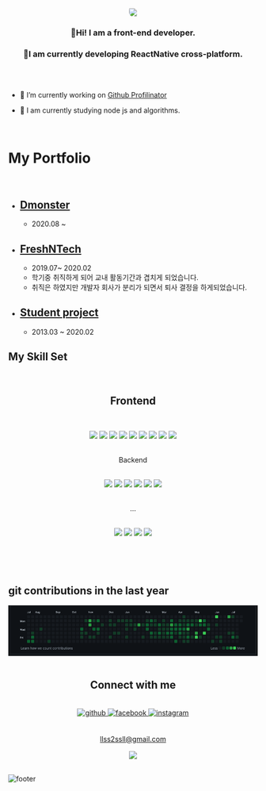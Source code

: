 <div align="center">
<!-- 
![header](https://capsule-render.vercel.app/api?color=gradient&height=300&selection=header&text=HoSeopLee&fontSize=90&) -->

<img src="https://mblogthumb-phinf.pstatic.net/MjAyMDAzMTVfMjY0/MDAxNTg0MjU5ODgyNTQ5.Uwz1guxMV9SVXLW7iDEDmtlbVstumgn84AeSu42rjyMg.WcCNq2ZO5hFqcV8y9RbyiBNCW0TNSXAZk5co7rpnv7Qg.JPEG.se___ovo/%EC%BB%B4%ED%93%A8%ED%84%B0%EB%B0%B0%EA%B2%BD%ED%99%94%EB%A9%B4%EC%9E%90%EC%97%B002.jpg?type=w800" align="center" style="border-radius: 10px 100px/120px;" />
</div>

### <div align="center">👋Hi! I am a front-end developer.</div>

### <div align="center">🚀I am currently developing ReactNative cross-platform.</div>

</br>
</br>

- 🔭 I’m currently working on [Github Profilinator](https://github.com/HoSeopLee)

- 🌱 I am currently studying node js and algorithms.

</br>

# My Portfolio

</br>

- ## [Dmonster](./Dmonster/README.md)
  - 2020.08 ~
- ## [FreshNTech](./FreshNTect/README.md)
  - 2019.07~ 2020.02
  - 학기중 취직하게 되어 교내 활동기간과 겹치게 되었습니다.
  - 취직은 하였지만 개발자 회사가 분리가 되면서 퇴사 결정을 하게되었습니다.
- ## [Student project](./Student_Project/README.md)
  - 2013.03 ~ 2020.02
    </br>

## My Skill Set

</br>

## <div align="center">Frontend</div>

</br>
<div align="center">
<p>
  <img src="https://img.shields.io/badge/React-61DAFB?style=flat-square&logo=React&logoColor=black"/>
  <img src="https://img.shields.io/badge/gatsby-764ABC?style=flat-square&logo=gatsby&logoColor=white"/>
  <img src="https://img.shields.io/badge/ReactNative-61DAFB?style=flat-square&logo=React&logoColor=black"/>
  <img src="https://img.shields.io/badge/Redux-764ABC?style=flat-square&logo=Redux&logoColor=white"/>
  <img src="https://img.shields.io/badge/JavaScript-F7DF1E?style=flat-square&logo=JavaScript&logoColor=black"/>
  <img src="https://img.shields.io/badge/Bootstrap-7952B3?style=flat-square&logo=Bootstrap&logoColor=white"/>
  <img src="https://img.shields.io/badge/HTML5-E34F26?style=flat-square&logo=HTML5&logoColor=white"/>
  <img src="https://img.shields.io/badge/CSS3-1572B6?style=flat-square&logo=CSS3&logoColor=white"/>
  <img src="https://img.shields.io/badge/Chart-FF6384?style=flat-square&logo=Chart.js&logoColor=white"/>
</p>
</br>
</div>
 <div align="center">Backend</div>

</br>
<div align="center">
<p>
  <img src="https://img.shields.io/badge/Node-339933?style=flat-square&logo=Node.js&logoColor=white"/>
  <img src="https://img.shields.io/badge/Express-000000?style=flat-square&logo=Express&logoColor=white"/>
  <img src="https://img.shields.io/badge/MySQL-4479A1?style=flat-square&logo=MySQL&logoColor=white"/>
  <img src="https://img.shields.io/badge/PHP-777BB4?style=flat-square&logo=PHP&logoColor=white"/>
  <img src="https://img.shields.io/badge/Linux-FCC624?style=flat-square&logo=Linux&logoColor=black"/>
  <img src="https://img.shields.io/badge/Nginx-009639?style=flat-square&logo=Nginx&logoColor=white"/>

</p>
</br>
</div>
<div align="center">...</div>

</br>
<div align="center">
<p>
  <img src="https://img.shields.io/badge/AWS-535D6C?style=flat-square&logo=AmazonAws&logoColor=white"/>
  <img src="https://img.shields.io/badge/Git-F05032?style=flat-square&logo=Git&logoColor=white"/>
  <img src="https://img.shields.io/badge/GitLab-FCA121?style=flat-square&logo=GitLab&logoColor=black"/>
  <img src="https://img.shields.io/badge/firebase-FFCA28?style=flat-square&logo=firebase&logoColor=black"/>
</p>
</div>
</td></tr></table>

</br>

</br>

</br>

## git contributions in the last year

<img src="./images/contributions.png" align="center" />
</br>
</br>

## <div align="center">Connect with me</div>

</br>

<div align="center">
<a href="https://github.com/HoSeopLee" target="_blank">
<img src=https://img.shields.io/badge/github-%2324292e.svg?&style=for-the-badge&logo=github&logoColor=white alt=github style="margin-bottom: 5px;" />
</a>
<a href="https://www.facebook.com/profile.php?id=100003049775604" target="_blank">
<img src=https://img.shields.io/badge/facebook-%232E87FB.svg?&style=for-the-badge&logo=facebook&logoColor=white alt=facebook style="margin-bottom: 5px;" />
</a>
<a href="https://instagram.com/lee_ho_seop" target="_blank">
<img src=https://img.shields.io/badge/instagram-%23000000.svg?&style=for-the-badge&logo=instagram&logoColor=white alt=instagram style="margin-bottom: 5px;" />
</a>  
</div>

<br />

<div align="center">

<llss2ssll@gmail.com>

<img src="https://komarev.com/ghpvc/?username=HoSeopLee&&style=flat-square" align="center" />
</div>
<br />

![footer](https://capsule-render.vercel.app/api?color=gradient&section=footer&height=300&selection=header&fontSize=90)
